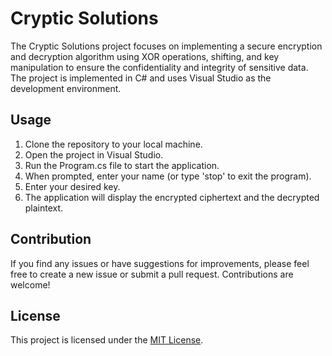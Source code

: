 # Cryptic Solutions

The Cryptic Solutions project focuses on implementing a secure encryption and decryption algorithm using 
XOR operations, shifting, and key manipulation to ensure the confidentiality and integrity of sensitive data. 
The project is implemented in C# and uses Visual Studio as the development environment.

## Usage

1. Clone the repository to your local machine.
2. Open the project in Visual Studio.
3. Run the Program.cs file to start the application.
4. When prompted, enter your name (or type 'stop' to exit the program).
5. Enter your desired key.
6. The application will display the encrypted ciphertext and the decrypted plaintext.

## Contribution

If you find any issues or have suggestions for improvements, please feel free to create a new issue or submit a pull request. Contributions are welcome!

## License

This project is licensed under the [MIT License](LICENSE).
